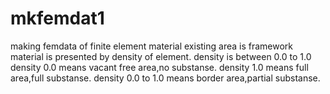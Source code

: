 # mkfemdat1
making femdata of finite element
material existing area is framework
material is presented by density of element.
density is between 0.0 to 1.0
density 0.0 means vacant free area,no substanse.
density 1.0 means full area,full substanse.
density 0.0 to 1.0 means border area,partial substanse.

